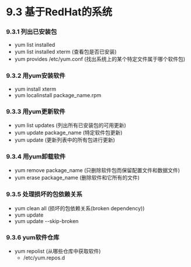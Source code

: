 # 9.3 基于RedHat的系统
### 9.3.1 列出已安装包
- yum list installed
- yum list installed xterm (查看包是否已安装)
- yum provides /etc/yum.conf (找出系统上的某个特定文件属于哪个软件包)

### 9.3.2 用yum安装软件
- yum install xterm
- yum localinstall package_name.rpm

### 9.3.3 用yum更新软件
- yum list updates (列出所有已安装包的可用更新)
- yum update package_name (特定软件包更新)
- yum update (更新列表中的所有包进行更新)

### 9.3.4 用yum卸载软件
- yum remove package_name (只删除软件包而保留配置文件和数据文件)
- yum erase package_name (删除软件和它所有的文件)

### 9.3.5 处理损坏的包依赖关系
- yum clean all (损坏的包依赖关系(broken dependency))
- yum update
- yum update --skip-broken

### 9.3.6 yum软件仓库
- yum repolist (从哪些仓库中获取软件)
  - /etc/yum.repos.d 
